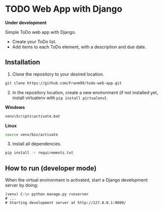 # TODO Web App with Django

**Under development**

Simple ToDo web app with Django.

* Create your ToDo list.
* Add items to each ToDo element, with a description and due date.

## Installation

1. Clone the repository to your desired location.

```bash
git clone https://github.com/Franm99/todo-web-app.git
```

2. In the repository location, create a new environment (if not installed yet, install virtualenv with `pip install pirtualenv`).

**Windows**
```bash
venv\Scripts\activate.bat
```
**Linux**
```bash
source venv/bin/activate
```

3. Install all dependencies.

```bash
pip install -r requirements.txt
```

## How to run (developer mode)

When the virtual environment is activated, start a Django development server by doing:
```
(venv) C:\> python manage.py runserver
# ...
# Starting development server at http://127.0.0.1:8000/
```
